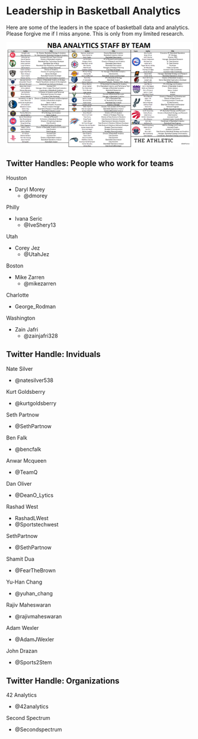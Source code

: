 # Leadership in Basketball Analytics 

Here are some of the leaders in the space of basketball data and analytics.  Please forgive me if I miss anyone.  This is only from my limited research.  

![](https://github.com/rashadwest/rashadwest.github.io/blob/master/_posts/NBA-analytics-staffers-8-3.png)


## Twitter Handles: People who work for teams
Houston
- Daryl Morey 
  - @dmorey 

Philly 
- Ivana Seric 
  - @IveShery13 

Utah 
- Corey Jez
  - @UtahJez

Boston
- Mike Zarren
  - @mikezarren
  
Charlotte
- George_Rodman
  
Washington 
- Zain Jafri 
  - @zainjafri328

## Twitter Handle: Inviduals

Nate Silver
- @natesilver538 

Kurt Goldsberry
- @kurtgoldsberry

Seth Partnow
- @SethPartnow

Ben Falk
- @bencfalk

Anwar Mcqueen
- @TeamQ

Dan Oliver
- @DeanO_Lytics

Rashad West
- RashadLWest
- @Sportstechwest

SethPartnow
- @SethPartnow

Shamit Dua
- @FearTheBrown

Yu-Han Chang
- @yuhan_chang

Rajiv Maheswaran
- @rajivmaheswaran

Adam Wexler
- @AdamJWexler

John Drazan
- @Sports2Stem

## Twitter Handle: Organizations

42 Analytics
- @42analytics

Second Spectrum
- @Secondspectrum

